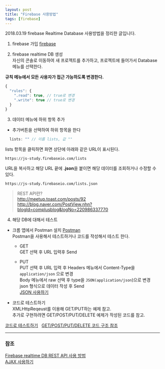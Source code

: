 ```yaml
---
layout: post
title: "Firebase 사용방법"
tags: [firebase]
---
```


2018.03.19
firebase Realtime Database 사용방법을 정리한 글입니다.

1. firebase 가입
[firebase](https://firebase.google.com)

2. firebase realtime DB 생성  
자신의 콘솔로 이동하여 새 프로젝트를 추가하고, 프로젝트에 들어가서 Database 메뉴를 선택한다.  

**규칙 메뉴에서 모든 사용자가 접근 가능하도록 변경한다.**
```js
{
  "rules": {
    ".read": true, // true로 변경
    ".write": true // true로 변경
  }
}
```

3. 데이터 메뉴에 하위 항목 추가
- 추가버튼을 선택하여 하위 항목을 한다 
```js
  lists: "" // 이름 lists, 값 ""
```

lists 항목을 클릭하면 화면 상단에 아래와 같은 URL이 표시된다.
```
https://js-study.firebaseio.com/lists
```

URL을 복사하고 해당 URL 끝에 **.json**을 붙이면 해당 데이터를 조회하거나 수정할 수 있다.  
```
https://js-study.firebaseio.com/lists.json
```

> REST API란?  
> http://meetup.toast.com/posts/92  
> http://blog.naver.com/PostView.nhn?blogId=complusblog&logNo=220986337770  

4. 해당 DB에 대해서 테스트
- 크롬 앱에서 Postman 설치 [Postman](https://www.getpostman.com/apps)  
Postman을 사용해서 테스트하거나 코드를 작성해서 테스트 한다.
  - GET  
GET 선택 후 URL 입력후 Send

  - PUT  
PUT 선택 후 URL 입력 후 Headers 메뉴에서 Content-Type을 `application/json` 으로 변경  
Body 메뉴에서 raw 선택 후 type을 `JSON(application/json`)으로 변경  
json 형식으로 데이터 작성 후 Send  
[JSON 사용하기](https://www.w3schools.com/js/js_json_intro.asp)
  
  
- 코드로 테스트하기  
XMLHttpReqeust를 이용해 GET/PUT하는 예제 참고.  
추가로 구현하려면  GET/POST/PUT/DELETE 예제가 작성된 코드를 참고.  

[코드로 테스트하기](https://jsbin.com/sugipawuyu/edit?html,js,console,output)   
[GET/POST/PUT/DELETE 코드 구조 참조](https://gist.github.com/EtienneR/2f3ab345df502bd3d13e)  

***

### 참조
[Firebase realtime DB REST API 사용 방법](https://firebase.google.com/docs/reference/rest/database/)  
[AJAX 사용하기](https://developer.mozilla.org/ko/docs/Web/Guide/AJAX/Getting_Started)

  
